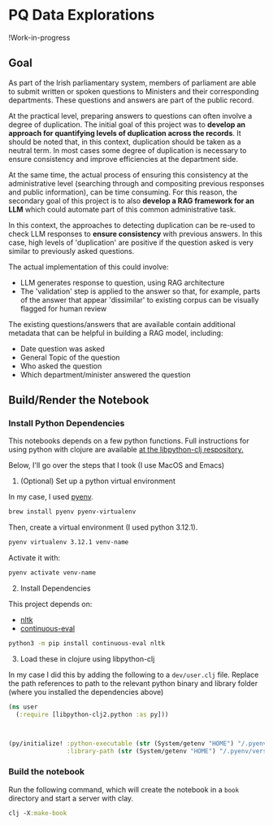 # PQ Data Explorations

!Work-in-progress

## Goal 

As part of the Irish parliamentary system, members of parliament are able to submit written or spoken questions to Ministers and their corresponding departments. These questions and answers are part of the public record. 

At the practical level, preparing answers to questions can often involve a degree of duplication. The initial goal of this project was to **develop an approach for quantifying levels of duplication across the records**. It should be noted that, in this context, duplication should be taken as a neutral term. In most cases some degree of duplication is necessary to ensure consistency and improve efficiencies at the department side. 

At the same time, the actual process of ensuring this consistency at the administrative level (searching through and compositing previous responses and public information), can be time consuming. For this reason, the secondary goal of this project is to also **develop a RAG framework for an LLM** which could automate part of this common administrative task. 

In this context, the approaches to detecting duplication can be re-used to check LLM responses to **ensure consistency** with previous answers. In this case, high levels of 'duplication' are positive if the question asked is very similar to previously asked questions.

The actual implementation of this could involve:
- LLM generates response to question, using RAG architecture
- The 'validation' step is applied to the answer so that, for example, parts of the answer that appear 'dissimilar' to existing corpus can be visually flagged for human review

The existing questions/answers that are available contain additional metadata that can be helpful in building a RAG model, including:
- Date question was asked 
- General Topic of the question
- Who asked the question
- Which department/minister answered the question



## Build/Render the Notebook
### Install Python Dependencies

This notebooks depends on a few python functions. Full instructions for using python with clojure are available [at the libpython-clj respository.](https://github.com/clj-python/libpython-clj)

Below, I'll go over the steps that I took (I use MacOS and Emacs)

1. (Optional) Set up a python virtual environment 

In my case, I used [pyenv](https://github.com/pyenv/pyenv). 

``` sh
brew install pyenv pyenv-virtualenv
```

Then, create a virtual environment (I used python 3.12.1).

``` sh
pyenv virtualenv 3.12.1 venv-name
```

Activate it with:

``` sh
pyenv activate venv-name
```

2. Install Dependencies 

This project depends on:
- [nltk](https://www.nltk.org/)
- [continuous-eval](https://github.com/relari-ai/continuous-eval/tree/main?tab=readme-ov-file)

``` sh
python3 -m pip install continuous-eval nltk
```

3. Load these in clojure using libpython-clj 

In my case I did this by adding the following to a `dev/user.clj` file. Replace the path references to path to the relevant python binary and library folder (where you installed the dependencies above)

``` clojure
(ns user
  (:require [libpython-clj2.python :as py]))



(py/initialize! :python-executable (str (System/getenv "HOME") "/.pyenv/versions/3.12.1/envs/VENV-NAME/bin/python3.12")
                :library-path (str (System/getenv "HOME") "/.pyenv/versions/3.12.1/lib/python3.12/site-packages/"))
```

### Build the notebook 

Run the following command, which will create the notebook in a `book` directory and start a server with clay.

``` clojure
clj -X:make-book
```

